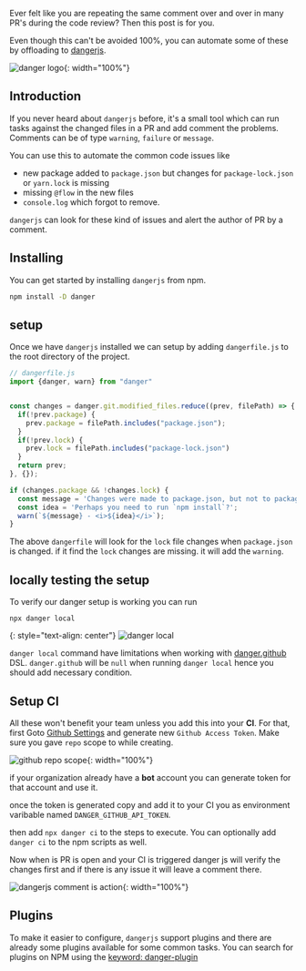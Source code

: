 <!--


---
 "Setting up dangerjs"
excerpt: "Ever felt like you are repeating the same comment over and over in many PR's during the code review?"
date: 2019-05-03 00:05:00 IST
updated: 2019-05-03 00:05:00 IST
categories: javascript
tags: dangerjs
image: https://s3.ap-south-1.amazonaws.com/revathskumar-blog-images/2019/dangerjs/danger-logo.png
---

-->
<!DOCTYPE html>
<html>

<head>
  <title>basic-git-workflow</title>
  <meta charset="utf-8">
  <meta name="viewport" content="width=device-width, initial-scale=1.0">


  <link rel="stylesheet" href="./css/bootstrap.css">
  <link rel="stylesheet" href="./css/bootstrap.grid.css">
  <link rel="stylesheet" href="./css/bootstrap.min.css">
  <link rel="stylesheet" href="./css/bootstrap-reboot.min.css">
  <link rel="stylesheet" href="./css/bootstrap.css.map">
  <link rel="stylesheet" href="./css/blog-home.css">
  <link rel="stylesheet" href="./css/prism.css">
  <script async defer src="./css/prism.js"></script>
</head>
<!--------------------------------------------------------------------------------------------------->
<!--------------------------------------------------------------------------------------------------->
<!--------------------------------------------------------------------------------------------------->
<!--------------------------------------------------------------------------------------------------->
<!--------------------------------------------------------------------------------------------------->




<body>

Ever felt like you are repeating the same comment over and over in many PR's during the code review? Then this post is for you. 

Even though this can't be avoided 100%, you can automate some of these by offloading to [dangerjs][dangerjs].

![danger logo](https://s3.ap-south-1.amazonaws.com/revathskumar-blog-images/2019/dangerjs/danger-logo.png){: width="100%"}


## <a class="anchor" name="Introduction" href="#Introduction"><i class="anchor-icon"></i></a>Introduction

If you never heard about `dangerjs` before, it's a small tool which can run tasks against the changed files in a PR and add comment the problems. Comments can be of type `warning`, `failure` or `message`.

You can use this to automate the common code issues like

* new package added to `package.json` but changes for `package-lock.json` or `yarn.lock` is missing
* missing `@flow` in the new files
* `console.log` which forgot to remove.

`dangerjs` can look for these kind of issues and alert the author of PR by a comment.


## <a class="anchor" name="installing" href="#installing"><i class="anchor-icon"></i></a>Installing

You can get started by installing `dangerjs` from npm.

```sh
npm install -D danger
```


## <a class="anchor" name="setup" href="#setup"><i class="anchor-icon"></i></a>setup

Once we have `dangerjs` installed we can setup by adding `dangerfile.js` to the root directory of the project.

```js
// dangerfile.js
import {danger, warn} from "danger"


const changes = danger.git.modified_files.reduce((prev, filePath) => {
  if(!prev.package) {
    prev.package = filePath.includes("package.json");
  }
  if(!prev.lock) {
    prev.lock = filePath.includes("package-lock.json")
  }
  return prev;
}, {});

if (changes.package && !changes.lock) {
  const message = 'Changes were made to package.json, but not to package-lock.json';
  const idea = 'Perhaps you need to run `npm install`?';
  warn(`${message} - <i>${idea}</i>`);
}
```

The above `dangerfile` will look for the `lock` file changes when `package.json` is changed. if it find the `lock` changes are missing. it will add the `warning`.

## <a class="anchor" name="testing" href="#testing"><i class="anchor-icon"></i></a>locally testing the setup

To verify our danger setup is working you can run

```
npx danger local
```

{: style="text-align: center"}
![danger local](https://s3.ap-south-1.amazonaws.com/revathskumar-blog-images/2019/dangerjs/danger-local.png)

`danger local` command have limitations when working with [danger.github][dangerjs_github_api] DSL. `danger.github` will be `null` when running `danger local` hence you should add necessary condition.

## <a class="anchor" name="setup-ci" href="#setup-ci"><i class="anchor-icon"></i></a>Setup CI

All these won't benefit your team unless you add this into your **CI**. For that, first Goto [Github Settings][github_setting] and generate new `Github Access Token`. Make sure you gave `repo` scope to while creating.

![github repo scope](https://s3.ap-south-1.amazonaws.com/revathskumar-blog-images/2019/dangerjs/github-repo-scope.png){: width="100%"}

if your organization already have a **bot** account you can generate token for that account and use it.

once the token is generated copy and add it to your CI you as environment varibable named `DANGER_GITHUB_API_TOKEN`.

then add `npx danger ci` to the steps to execute. You can optionally add `danger ci` to the npm scripts as well.

Now when is PR is open and your CI is triggered danger js will verify the changes first and if there is any issue it will leave a comment there.

![dangerjs comment is action](https://s3.ap-south-1.amazonaws.com/revathskumar-blog-images/2019/dangerjs/danger-comment.png){: width="100%"}

## <a class="anchor" name="plugins" href="#plugins"><i class="anchor-icon"></i></a>Plugins

To make it easier to configure, `dangerjs` support plugins and there are already some plugins available for some common tasks. You can search for plugins on NPM using the [keyword: danger-plugin][danger_plugin_search]

[dangerjs]: http://danger.systems/js/
[dangerjs_github_api]: https://danger.systems/js/reference.html#GitHubDSL
[github_setting]: https://github.com/settings/tokens/new
[danger_plugin_search]: https://www.npmjs.com/search?q=keywords:danger-plugin
